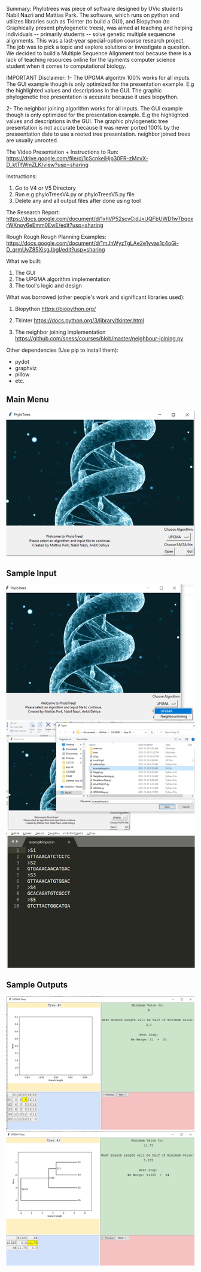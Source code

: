 Summary:
Phylotrees was piece of software designed by UVic students Nabil Nazri and Mattias Park. The software, which runs on python and utilizes libraries such as Tkinter (to build a GUI), and Biopython (to Graphically present phylogenetic trees), was aimed at teaching and helping individuals -- primarily students -- solve genetic multiple sequencne alignments. This was a last-year special-option course research project. The job was to pick a topic and explore solutions or investigate a question. We decided to build a Multiple Sequence Alignment tool because there is a lack of teaching resources online for the layments computer science student when it comes to computational biology.


IMPORTANT Disclaimer:
1-
The UPGMA algoritm 100% works for all inputs. 
The GUI example though is only optimized for the presentation example. E.g the highlighted values and descriptions in the GUI. 
The graphic phylogenetic tree presentation is accurate because it uses biopython.

2-
The neighbor joining algorithm works for all inputs.
The GUI example though is only optimized for the presentation example. E.g the highlighted values and descriptions in the GUI. 
The graphic phylogenetic tree presentation is not accurate because it was never ported 100% by the preseentation date to use a rooted tree presentation. neighbor joined trees are usually unrooted.


The Video Presentation + Instructions to Run:
https://drive.google.com/file/d/1cScnkeiHjp30FR-zMcvX-D_ktTfWmZLK/view?usp=sharing

Instructions:
1) Go to V4 or V5 Directory
2) Run e.g phyloTreesV4.py or phyloTreesV5.py file
3) Delete any and all output files after done using tool


The Research Report:
https://docs.google.com/document/d/1xhVP52scvCidJxUQFbUWD1wTbqoxrWKnoy6eEmm0EwE/edit?usp=sharing

Rough Rough Rough Planning Examples:
https://docs.google.com/document/d/1mJhWyzTgLAe2e1yvas1c4oGi-D_qrmUvZ85XisgJbgI/edit?usp=sharing


What we built:
1) The GUI
2) The UPGMA algorithm implementation
3) The tool's logic and design


What was borrowed (other people's work and significant libraries used):


1) Biopython
https://biopython.org/

2) Tkinter
https://docs.python.org/3/library/tkinter.html

3) The neighbor joining implementation
https://github.com/sness/courses/blob/master/neighbour-joining.py

Other dependencies (Use pip to install them):
- pydot
- graphviz
- pillow
- etc.


Main Menu
------------------------------------------------
![Menu](https://github.com/Nabildexter/CSC482B/blob/main/MainMenuSample.jpg?raw=true)

Sample Input
------------------------------------------------
![Input](https://github.com/Nabildexter/CSC482B/blob/main/MainMenuOptions.jpg?raw=true)
![Input](https://github.com/Nabildexter/CSC482B/blob/main/ChooseInput.jpg?raw=true)
![Input](https://github.com/Nabildexter/CSC482B/blob/main/SampleInput.jpg?raw=true)


Sample Outputs
------------------------------------------------
![Output](https://github.com/Nabildexter/CSC482B/blob/main/Output1.jpg?raw=true)
![Output](https://github.com/Nabildexter/CSC482B/blob/main/Output2.jpg?raw=true)